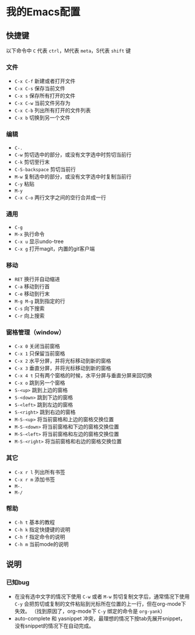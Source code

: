 # 我的Emacs配置

## 快捷键

以下命令中 `C` 代表 `ctrl`，M代表 `meta`，S代表 `shift` 键

### 文件

* `C-x C-f` 新建或者打开文件
* `C-x C-s` 保存当前文件
* `C-x s` 保存所有打开的文件
* `C-x C-w` 当前文件另存为
* `C-x C-b` 列出所有打开的文件列表
* `C-x b` 切换到另一个文件

### 编辑

* `C-.`
* `C-w` 剪切选中的部分，或没有文字选中时剪切当前行
* `C-k` 剪切至行末
* `C-S-backspace` 剪切当前行
* `M-w` 复制选中的部分，或没有文字选中时复制当前行
* `C-y` 粘贴
* `M-y`
* `C-x C-o` 两行文字之间的空行合并成一行

### 通用

* `C-g`
* `M-x` 执行命令
* `C-x u` 显示undo-tree
* `C-x g` 打开magit，内置的git客户端

### 移动

* `RET` 换行并自动缩进
* `C-a` 移动到行首
* `C-e` 移动到行末
* `M-g M-g` 跳到指定的行
* `C-s` 向下搜索
* `C-r` 向上搜索

### 窗格管理（window）

* `C-x 0` 关闭当前窗格
* `C-x 1` 只保留当前窗格
* `C-x 2` 水平分屏，并将光标移动到新的窗格
* `C-x 3` 垂直分屏，并将光标移动到新的窗格
* `C-x 4 t` 只有两个窗格的时候，水平分屏与垂直分屏来回切换
* `C-x o` 跳到另一个窗格
* `S-<up>` 跳到上边的窗格
* `S-<down>` 跳到下边的窗格
* `S-<left>` 跳到左边的窗格
* `S-<right>` 跳到右边的窗格
* `M-S-<up>` 将当前窗格和上边的窗格交换位置
* `M-S-<down>` 将当前窗格和下边的窗格交换位置
* `M-S-<left>` 将当前窗格和左边的窗格交换位置
* `M-S-<right>` 将当前窗格和右边的窗格交换位置

### 其它
* `C-x r l` 列出所有书签
* `C-x r m` 添加书签
* `M-.`
* `M-/`

### 帮助
* `C-h t` 基本的教程
* `C-h k` 指定快捷键的说明
* `C-h f` 指定命令的说明
* `C-h m` 当前mode的说明

## 说明

### 已知bug

* 在没有选中文字的情况下使用 `C-w` 或者 `M-w` 剪切复制文字后，通常情况下使用 `C-y` 会把剪切或复制的文件粘贴到光标所在位置的上一行，但在org-mode下失效。 （找到原因了，org-mode下 `C-y` 绑定的命令是 `org-yank`）
* auto-complete 和 yasnippet 冲突，最理想的情况下按tab先展开snippet，没有snippet的情况下在自动完成。